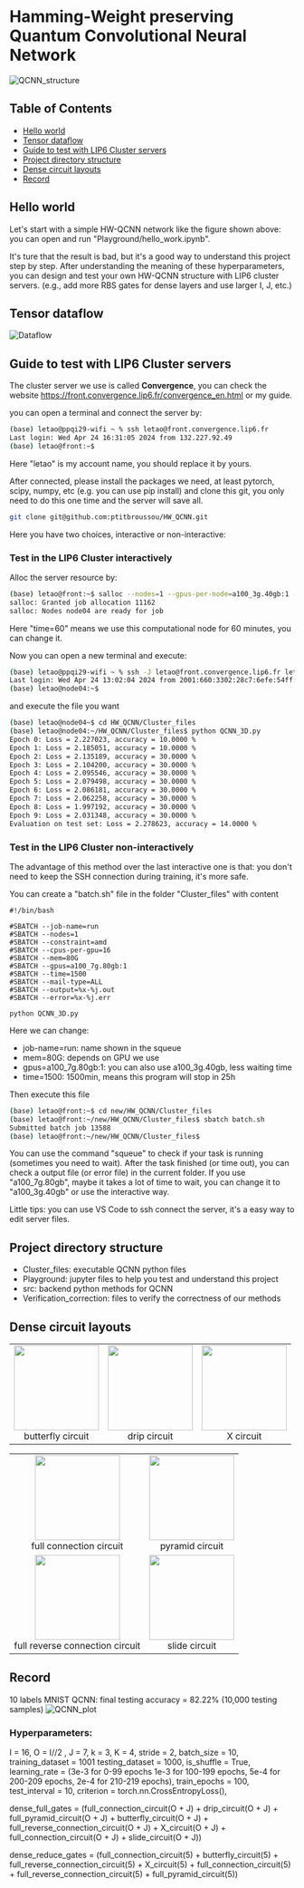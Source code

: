 # Hamming-Weight preserving Quantum Convolutional Neural Network

![QCNN_structure](images/QCNN_structure.png)

## Table of Contents
* [Hello world](#hello-world)
* [Tensor dataflow](#tensor-dataflow)
* [Guide to test with LIP6 Cluster servers](#guide-to-test-with-LIP6-Cluster-servers)
* [Project directory structure](#project-directory-structure)
* [Dense circuit layouts](#dense-circuit-layouts)
* [Record](#record)

## Hello world
Let's start with a simple HW-QCNN network like the figure shown above: 
you can open and run "Playground/hello_work.ipynb".

It's ture that the result is bad, but it's a good way to understand this project step by step.
After understanding the meaning of these hyperparameters, 
you can design and test your own HW-QCNN structure with LIP6 cluster servers.
(e.g., add more RBS gates for dense layers and use larger I, J, etc.)

## Tensor dataflow
![Dataflow](images/Dataflow.png)

## Guide to test with LIP6 Cluster servers

The cluster server we use is called **Convergence**, you can check the website https://front.convergence.lip6.fr/convergence_en.html or my guide.

you can open a terminal and connect the server by:
```bash
(base) letao@ppqi29-wifi ~ % ssh letao@front.convergence.lip6.fr
Last login: Wed Apr 24 16:31:05 2024 from 132.227.92.49
(base) letao@front:~$
```
Here "letao" is my account name, you should replace it by yours.

After connected, please install the packages we need, at least pytorch, scipy, numpy, etc (e.g. you can use pip install) 
and clone this git, you only need to do this one time and the server will save all.

```bash
git clone git@github.com:ptitbroussou/HW_QCNN.git
```
Here you have two choices, interactive or non-interactive:
### Test in the LIP6 Cluster interactively
Alloc the server resource by:
```bash
(base) letao@front:~$ salloc --nodes=1 --gpus-per-node=a100_3g.40gb:1 --time=60
salloc: Granted job allocation 11162
salloc: Nodes node04 are ready for job
```
Here "time=60" means we use this computational node for 60 minutes, you can change it.

Now you can open a new terminal and execute:
```bash
(base) letao@ppqi29-wifi ~ % ssh -J letao@front.convergence.lip6.fr letao@node04.convergence.lip6.fr
Last login: Wed Apr 24 13:02:04 2024 from 2001:660:3302:28c7:6efe:54ff:fe4e:8a18
(base) letao@node04:~$
```

and execute the file you want 

```bash
(base) letao@node04~$ cd HW_QCNN/Cluster_files
(base) letao@node04:~/HW_QCNN/Cluster_files$ python QCNN_3D.py 
Epoch 0: Loss = 2.227023, accuracy = 10.0000 %
Epoch 1: Loss = 2.185051, accuracy = 10.0000 %
Epoch 2: Loss = 2.135189, accuracy = 30.0000 %
Epoch 3: Loss = 2.104200, accuracy = 30.0000 %
Epoch 4: Loss = 2.095546, accuracy = 30.0000 %
Epoch 5: Loss = 2.079498, accuracy = 30.0000 %
Epoch 6: Loss = 2.086181, accuracy = 30.0000 %
Epoch 7: Loss = 2.062258, accuracy = 30.0000 %
Epoch 8: Loss = 1.997192, accuracy = 30.0000 %
Epoch 9: Loss = 2.031348, accuracy = 30.0000 %
Evaluation on test set: Loss = 2.278623, accuracy = 14.0000 %
```

### Test in the LIP6 Cluster non-interactively
The advantage of this method over the last interactive one is that: 
you don't need to keep the SSH connection during training, it's more safe.

You can create a "batch.sh" file in the folder "Cluster_files" with content
```
#!/bin/bash

#SBATCH --job-name=run
#SBATCH --nodes=1
#SBATCH --constraint=amd
#SBATCH --cpus-per-gpu=16
#SBATCH --mem=80G
#SBATCH --gpus=a100_7g.80gb:1
#SBATCH --time=1500
#SBATCH --mail-type=ALL
#SBATCH --output=%x-%j.out
#SBATCH --error=%x-%j.err

python QCNN_3D.py
```
Here we can change:
* job-name=run: name shown in the squeue
* mem=80G: depends on GPU we use
* gpus=a100_7g.80gb:1: you can also use a100_3g.40gb, less waiting time
* time=1500: 1500min, means this program will stop in 25h

Then execute this file
```bash
(base) letao@front:~$ cd new/HW_QCNN/Cluster_files
(base) letao@front:~/new/HW_QCNN/Cluster_files$ sbatch batch.sh
Submitted batch job 13588
(base) letao@front:~/new/HW_QCNN/Cluster_files$ 
```
You can use the command "squeue" to check if your task is running (sometimes you need to wait). After the task finished (or time out), you can check a output file (or error file) in the current folder.
If you use "a100_7g.80gb", maybe it takes a lot of time to wait, you can change it to "a100_3g.40gb" or use the interactive way.

Little tips: you can use VS Code to ssh connect the server, it's a easy way to edit server files.

## Project directory structure
* Cluster_files: executable QCNN python files
* Playground: jupyter files to help you test and understand this project
* src: backend python methods for QCNN
* Verification_correction: files to verify the correctness of our methods

## Dense circuit layouts

<table>
  <tr>
    <td style="text-align:center">
      <img src="images/circuit/butterfly_circuit.png" height="150" /><br />
      <span>butterfly circuit</span>
    </td>
    <td style="text-align:center">
      <img src="images/circuit/drip_circuit.png" height="150" /><br />
      <span>drip circuit</span>
    </td>
    <td style="text-align:center">
      <img src="images/circuit/X_circuit.png" height="150" /><br />
      <span>X circuit</span>
    </td>
  </tr>
</table>
<table>
  <tr>
    <td style="text-align:center">
      <img src="images/circuit/full_connection_circuit.png" height="150" /><br />
      <span>full connection circuit</span>
    </td>
    <td style="text-align:center">
      <img src="images/circuit/pyramid_circuit.png" height="150" /><br />
      <span>pyramid circuit</span>
    </td>
  </tr>
  <tr>
    <td style="text-align:center">
      <img src="images/circuit/full_reverse_connection_circuit.png" height="150" /><br />
      <span>full reverse connection circuit</span>
    </td>
    <td style="text-align:center">
      <img src="images/circuit/slide_circuit.png" height="150" /><br />
      <span>slide circuit</span>
    </td>
  </tr>
</table>

## Record
10 labels MNIST QCNN: final testing accuracy = 82.22% (10,000 testing samples)
![QCNN_plot](images/plot.png)
### Hyperparameters:
I = 16,
O = I//2 ,
J = 7,
k = 3,
K = 4,
stride = 2,
batch_size = 10,
training_dataset = 1001
testing_dataset = 1000,
is_shuffle = True,
learning_rate = (3e-3 for 0-99 epochs 1e-3 for 100-199 epochs, 5e-4 for 200-209 epochs, 2e-4 for 210-219 epochs),
train_epochs = 100,
test_interval = 10,
criterion = torch.nn.CrossEntropyLoss(),

dense_full_gates = (full_connection_circuit(O + J) + drip_circuit(O + J) + full_pyramid_circuit(O + J) + butterfly_circuit(O + J) + full_reverse_connection_circuit(O + J) + X_circuit(O + J) +
full_connection_circuit(O + J) + slide_circuit(O + J))

dense_reduce_gates = (full_connection_circuit(5) + butterfly_circuit(5) + full_reverse_connection_circuit(5) +
X_circuit(5) + full_connection_circuit(5) + full_reverse_connection_circuit(5) + full_pyramid_circuit(5))
